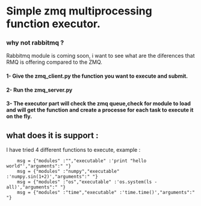 # Simple zmq multiprocessing function executor.
  
  ### why not rabbitmq ?

  Rabbitmq module is coming soon, i want to see what are the diferences that RMQ is offering compared to the ZMQ.

  #### 1- Give the zmq_client.py the function you want to execute and submit.
  #### 2- Run the zmq_server.py
  #### 3- The executor part will check the zmq queue,check for module to load and will get the function and create a processe for each task to execute it on the fly.
  
  ## what does it is support :
  I have tried 4 different functions to execute, example :


        msg = {"modules" :"","executable" :'print "hello world"',"arguments":" "}
        msg = {"modules" :"numpy","executable" :'numpy.sin(1+2)',"arguments":" "}
        msg = {"modules" :"os","executable" :'os.system(ls -all)',"arguments":" "}
        msg = {"modules" :"time","executable" :'time.time()',"arguments":" "}
        
     

    
 

